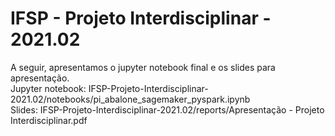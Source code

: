 # IFSP - Projeto Interdisciplinar - 2021.02

A seguir, apresentamos o jupyter notebook final e os slides para apresentação. <br/>
Jupyter notebook: IFSP-Projeto-Interdisciplinar-2021.02/notebooks/pi_abalone_sagemaker_pyspark.ipynb <br/>
Slides: IFSP-Projeto-Interdisciplinar-2021.02/reports/Apresentação - Projeto Interdisciplinar.pdf <br/>
